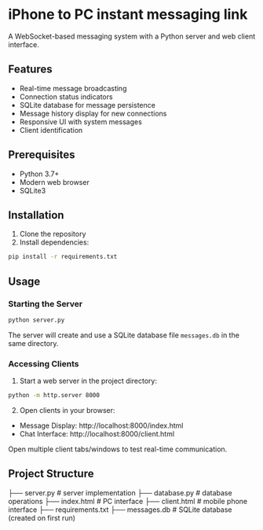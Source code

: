 # iPhone to PC instant messaging link
A WebSocket-based messaging system with a Python server and web client interface.

## Features
- Real-time message broadcasting
- Connection status indicators
- SQLite database for message persistence
- Message history display for new connections
- Responsive UI with system messages
- Client identification

## Prerequisites
- Python 3.7+
- Modern web browser
- SQLite3

## Installation
1. Clone the repository
2. Install dependencies:
```bash
pip install -r requirements.txt
```

## Usage

### Starting the Server
```bash
python server.py
```
The server will create and use a SQLite database file `messages.db` in the same directory.

### Accessing Clients
1. Start a web server in the project directory:
```bash
python -m http.server 8000
```

2. Open clients in your browser:
- Message Display: http://localhost:8000/index.html
- Chat Interface: http://localhost:8000/client.html

Open multiple client tabs/windows to test real-time communication.

## Project Structure

├── server.py # server implementation
├── database.py # database operations
├── index.html # PC interface
├── client.html # mobile phone interface
├── requirements.txt
├── messages.db # SQLite database (created on first run)
